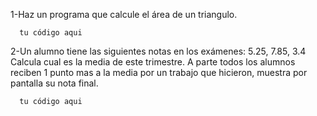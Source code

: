 1-Haz un programa que calcule el área de un triangulo.

      tu código aqui
      
2-Un alumno tiene las siguientes notas en los exámenes: 5.25, 7.85, 3.4 Calcula cual es la media de este trimestre. A parte todos los alumnos reciben 1 punto mas a la media por un trabajo que hicieron, muestra por pantalla su nota final.

      tu código aqui
